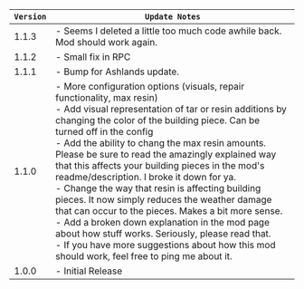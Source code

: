 | `Version` | `Update Notes`                                                                                                                                                                                                                                                                                                                                                                                                                                                                                                                                                                                                                                                                                                                                                                                       |
|-----------|------------------------------------------------------------------------------------------------------------------------------------------------------------------------------------------------------------------------------------------------------------------------------------------------------------------------------------------------------------------------------------------------------------------------------------------------------------------------------------------------------------------------------------------------------------------------------------------------------------------------------------------------------------------------------------------------------------------------------------------------------------------------------------------------------|
| 1.1.3     | - Seems I deleted a little too much code awhile back. Mod should work again.                                                                                                                                                                                                                                                                                                                                                                                                                                                                                                                                                                                                                                                                                                                         |
| 1.1.2     | - Small fix in RPC                                                                                                                                                                                                                                                                                                                                                                                                                                                                                                                                                                                                                                                                                                                                                                                   |
| 1.1.1     | - Bump for Ashlands update.                                                                                                                                                                                                                                                                                                                                                                                                                                                                                                                                                                                                                                                                                                                                                                          |
| 1.1.0     | - More configuration options (visuals, repair functionality, max resin) <br/> - Add visual representation of tar or resin additions by changing the color of the building piece. Can be turned off in the config<br/> - Add the ability to chang the max resin amounts. Please be sure to read the amazingly explained way that this affects your building pieces in the mod's readme/description. I broke it down for ya.<br/> - Change the way that resin is affecting building pieces. It now simply reduces the weather damage that can occur to the pieces. Makes a bit more sense.<br/> - Add a broken down explanation in the mod page about how stuff works. Seriously, please read that.<br/> - If you have more suggestions about how this mod should work, feel free to ping me about it. |
| 1.0.0     | - Initial Release                                                                                                                                                                                                                                                                                                                                                                                                                                                                                                                                                                                                                                                                                                                                                                                    |